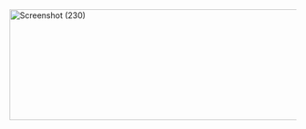 <img width="1880" height="195" alt="Screenshot (230)" src="https://github.com/user-attachments/assets/4dc8a3e6-ac2f-48d7-b763-06e08a9e16f5" />
